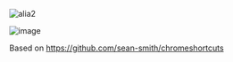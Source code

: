![alia2](https://user-images.githubusercontent.com/32501733/194616396-6c57f4be-dade-4179-89f0-ce67bc34e3dd.png)

![image](https://user-images.githubusercontent.com/32501733/188302547-3712ef4e-b951-43af-9074-03de3af72103.png)

Based on https://github.com/sean-smith/chromeshortcuts
